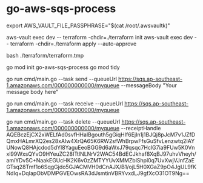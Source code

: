 # go-aws-sqs-process

export AWS_VAULT_FILE_PASSPHRASE="$(cat /root/.awsvaultk)"

aws-vault exec dev -- terraform -chdir=./terraform init
aws-vault exec dev -- terraform -chdir=./terraform apply --auto-approve

bash ./terraform/terraform.tmp

go mod init go-aws-sqs-process
go mod tidy

go run cmd/main.go --task send --queueUrl https://sqs.ap-southeast-1.amazonaws.com/000000000000/myqueue --messageBody "Your message body here"

go run cmd/main.go --task receive --queueUrl https://sqs.ap-southeast-1.amazonaws.com/000000000000/myqueue

go run cmd/main.go --task delete --queueUrl https://sqs.ap-southeast-1.amazonaws.com/000000000000/myqueue --receiptHandle AQEBczEjCX2xWELfAd0svfHHalBgouth5gGiqHIf6EjIn1j1BJQj8pJcM7v1JZfDQmxHALmrXQ2es28xAlw4XrQA65K6RW2sfWhBrpwFfsGuSfvLenzwtq2IAYUNowQ8HAjcdod5dYl8YaguEeoBGG9d6aWxJ79qsqc7HclG7ia9FUw5K0Vnxl99WxsQYvO9HYeuZC28ITtlNLNrV2WAC54BdECJkhaf8XqBJ97uhvVheyh/amiYDv5C+NaakEGUcHK2K6v0zZMTYYUvXMMZblShpl0q7UvXwjVJnfZaEGTsq28Tmf1o6SqgGjdo5GJACMVH0dCnAJX/B1/ojL5H0XGaZ9pO4JgUL9fKNdIq+DqIapObVDMPGVEOwsRA3dJsmtinVBRYvxdLJ9gfXcO31OT9Ng==
